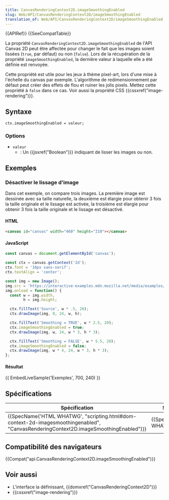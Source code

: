 ```yaml
---
title: CanvasRenderingContext2D.imageSmoothingEnabled
slug: Web/API/CanvasRenderingContext2D/imageSmoothingEnabled
translation_of: Web/API/CanvasRenderingContext2D/imageSmoothingEnabled
---
```

{{APIRef}} {{SeeCompatTable}}

La propriété `CanvasRenderingContext2D.imageSmoothingEnabled` de l'API Canvas 2D peut être affectée pour changer le fait que les images soient lissées (`true`, par défaut) ou non (`false`). Lors de la récupération de la propriété `imageSmoothingEnabled`, la dernière valeur à laquelle elle a été définie est renvoyée.

Cette propriété est utile pour les jeux à thème pixel-art, lors d'une mise à l'échelle du canvas par exemple. L'algorithme de redimensionnement par défaut peut créer des effets de flou et ruiner les jolis pixels. Mettez cette propriété à `false` dans ce cas. Voir aussi la propriété CSS {{cssxref("image-rendering")}}.

## Syntaxe

    ctx.imageSmoothingEnabled = valeur;

### Options

- `valeur`
  - : Un {{jsxref("Boolean")}} indiquant de lisser les images ou non.

## Exemples

### Désactiver le lissage d'image

Dans cet exemple, on compare trois images. La première image est dessinée avec sa taille naturelle, la deuxième est élargie pour obtenir 3 fois la taille originale et le lissage est activée, la troisième est élargie pour obtenir 3 fois la taille originale et le lissage est désactivé.

#### HTML

```html
<canvas id="canvas" width="460" height="210"></canvas>
```

#### JavaScript

```js
const canvas = document.getElementById('canvas');

const ctx = canvas.getContext('2d');
ctx.font = '16px sans-serif';
ctx.textAlign = 'center';

const img = new Image();
img.src = 'https://interactive-examples.mdn.mozilla.net/media/examples/star.png';
img.onload = function() {
  const w = img.width,
        h = img.height;

  ctx.fillText('Source', w * .5, 20);
  ctx.drawImage(img, 0, 24, w, h);

  ctx.fillText('Smoothing = TRUE', w * 2.5, 20);
  ctx.imageSmoothingEnabled = true;
  ctx.drawImage(img, w, 24, w * 3, h * 3);

  ctx.fillText('Smoothing = FALSE', w * 5.5, 20);
  ctx.imageSmoothingEnabled = false;
  ctx.drawImage(img, w * 4, 24, w * 3, h * 3);
};
```

#### Résultat

{{ EmbedLiveSample('Exemples', 700, 240) }}

## Spécifications

| Spécification                                                                                                                                                                    | Statut                           | Commentaire |
| -------------------------------------------------------------------------------------------------------------------------------------------------------------------------------- | -------------------------------- | ----------- |
| {{SpecName('HTML WHATWG', "scripting.html#dom-context-2d-imagesmoothingenabled", "CanvasRenderingContext2D.imageSmoothingEnabled")}} | {{Spec2('HTML WHATWG')}} |             |

## Compatibilité des navigateurs

{{Compat("api.CanvasRenderingContext2D.imageSmoothingEnabled")}}

## Voir aussi

- L'interface la définissant, {{domxref("CanvasRenderingContext2D")}}
- {{cssxref("image-rendering")}}
